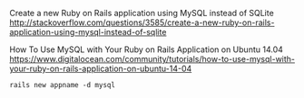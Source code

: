 Create a new Ruby on Rails application using MySQL instead of SQLite
http://stackoverflow.com/questions/3585/create-a-new-ruby-on-rails-application-using-mysql-instead-of-sqlite

How To Use MySQL with Your Ruby on Rails Application on Ubuntu 14.04
https://www.digitalocean.com/community/tutorials/how-to-use-mysql-with-your-ruby-on-rails-application-on-ubuntu-14-04

```
rails new appname -d mysql
```
